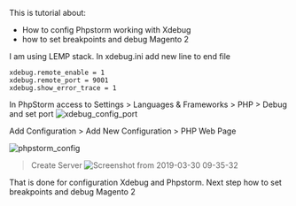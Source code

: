 This is tutorial about:
- How to config Phpstorm working with Xdebug
- how to set breakpoints and debug Magento 2

I am using LEMP stack.
In xdebug.ini add new line to end file

```
xdebug.remote_enable = 1
xdebug.remote_port = 9001
xdebug.show_error_trace = 1
```
In PhpStorm access to Settings > Languages & Frameworks > PHP > Debug and set port
![xdebug_config_port](https://user-images.githubusercontent.com/5145257/55206690-f9c2fe80-5209-11e9-8378-c68583b64d0c.png)

Add Configuration > Add New Configuration > PHP Web Page 

![phpstorm_config](https://user-images.githubusercontent.com/5145257/55270197-c5654600-52ce-11e9-9e52-9d65d32ea517.png)

> Create Server 
![Screenshot from 2019-03-30 09-35-32](https://user-images.githubusercontent.com/5145257/55270240-3a388000-52cf-11e9-8a5b-e6fa404fd4c0.png)

That is done for configuration Xdebug and Phpstorm. Next step how to set breakpoints and debug Magento 2
